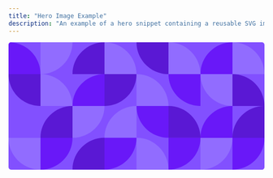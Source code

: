 ```yaml
---
title: "Hero Image Example"
description: "An example of a hero snippet containing a reusable SVG image."
---
```


<svg width="980" height="490" viewBox="0 0 980 490" fill="none" xmlns="http://www.w3.org/2000/svg">
<path fill-rule="evenodd" clip-rule="evenodd" d="M10 0C4.47715 0 0 4.47715 0 10V480C0 485.523 4.47715 490 10 490H970C975.523 490 980 485.523 980 480V10C980 4.47715 975.523 0 970 0H10Z" fill="var(--kui-color-background-primary, #8250FF)"/>
<path opacity="0.7" fill-rule="evenodd" clip-rule="evenodd" d="M857.5 0C789.88 -5.91153e-06 735 54.8435 735 122.419L857.5 122.419V0ZM122.459 122.458C122.459 57.4972 71.8431 4.29384 7.94942 0.210449C3.69567 1.09701 0.433482 4.68616 0.0400391 9.10072L0.040044 122.458L122.459 122.458ZM367.5 489.673L367.5 367.254H490C490 434.829 435.12 489.673 367.5 489.673ZM612.5 367.256V489.673C680.12 489.673 735 434.829 735 367.254H612.5V244.837L490 244.837C490 312.412 544.88 367.256 612.5 367.256ZM367.5 122.417C299.88 122.417 245 177.261 245 244.836L367.5 244.836V122.417ZM734.919 245C667.344 245 612.5 190.12 612.5 122.5H734.919V245ZM245 367.498C245 435.073 190.12 489.917 122.5 489.917V367.498H245ZM857.5 489.917C925.12 489.917 980 435.073 980 367.498H857.5V489.917ZM735 367.419C735 299.844 789.88 245 857.5 245V367.419L735 367.419Z" fill="var(--kui-color-background-primary-strong, #5E00F5)"/>
<path opacity="0.7" fill-rule="evenodd" clip-rule="evenodd" d="M612.5 0C680.075 8.05825e-07 734.918 54.88 734.918 122.5H612.5V0ZM367.5 122.419L367.5 5.35367e-06C435.12 1.12652e-05 490 54.8435 490 122.419L367.5 122.419ZM490 122.419V122.417C557.62 122.417 612.5 177.261 612.5 244.836L490 244.836L490 122.419ZM490 489.673L490 367.256H367.5C367.5 299.681 422.38 244.837 490 244.837V367.254C557.62 367.254 612.5 422.098 612.5 489.673H490ZM245 244.837L245 367.256C312.62 367.256 367.5 312.412 367.5 244.837L245 244.837ZM735 122.5C735 190.12 789.844 245 857.419 245V122.5H735ZM122.5 245V122.5L122.5 0L244.919 1.45983e-06C244.919 67.6057 190.098 122.477 122.543 122.5C190.098 122.523 244.919 177.394 244.919 245H122.5ZM857.459 122.46V0.0415307C925.079 0.0415248 979.959 54.885 979.959 122.46L857.459 122.46ZM122.459 367.459H0.0400391C0.040042 435.078 54.8836 489.958 122.459 489.958L122.459 367.459ZM857.5 367.498C857.5 435.073 802.62 489.917 735 489.917V367.498H857.5Z" fill="var(--kui-color-background-primary-weak, #9878FF)"/>
<path opacity="0.7" fill-rule="evenodd" clip-rule="evenodd" d="M245 122.5H367.419L367.419 0C299.844 0 245 54.88 245 122.5ZM612.5 244.837V367.256H735C735 299.681 680.12 244.837 612.5 244.837ZM367.5 244.836L367.5 122.417L490 122.417C490 189.992 435.12 244.836 367.5 244.836ZM367.5 367.254C299.88 367.254 245 422.098 245 489.673H367.5V367.254ZM612.419 122.5C544.844 122.5 490 67.62 490 0H612.419V122.5ZM0 122.5C0 190.12 54.8435 245 122.419 245V122.5H0ZM857.5 122.5C925.075 122.5 979.918 177.38 979.918 245H857.5V122.5ZM245 245C177.38 245 122.5 299.843 122.5 367.419H245L245 245ZM857.5 367.419C857.5 299.843 912.38 245 980 245V367.419H857.5Z" fill="var(--kui-color-background-primary-stronger, #4900C2)"/>
</svg>

